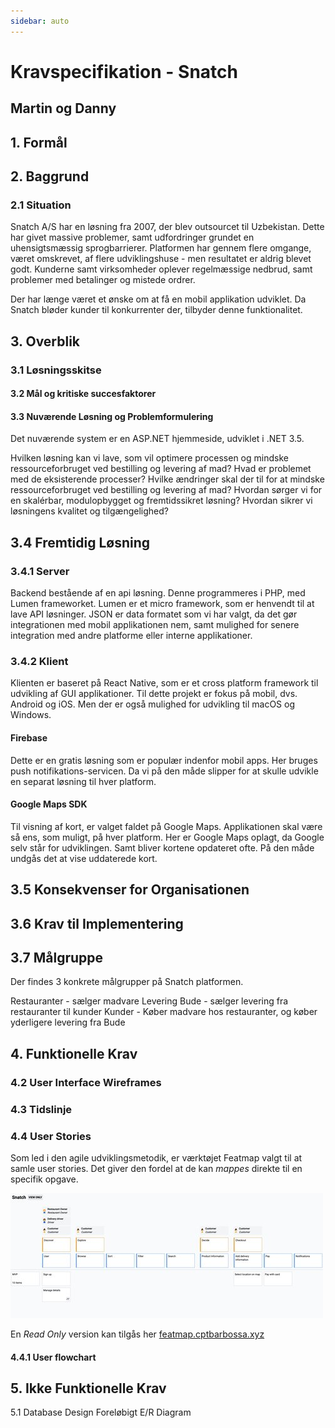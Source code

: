 ```yaml
---
sidebar: auto
---
```


# Kravspecifikation - Snatch
## Martin og Danny

## 1.  Formål

## 2. Baggrund

### 2.1 Situation
Snatch A/S har en løsning fra 2007, der blev outsourcet til Uzbekistan. Dette har givet massive problemer, samt udfordringer grundet en uhensigtsmæssig sprogbarrierer. Platformen har gennem flere omgange, været omskrevet, af flere udviklingshuse - men resultatet er aldrig blevet godt. Kunderne samt virksomheder oplever regelmæssige nedbrud, samt problemer med betalinger og mistede ordrer.

Der har længe været et ønske om at få en mobil applikation udviklet. Da Snatch bløder kunder til konkurrenter der, tilbyder denne funktionalitet.

## 3. Overblik

### 3.1 Løsningsskitse

#### 3.2 Mål og kritiske succesfaktorer

#### 3.3 Nuværende Løsning og Problemformulering
Det nuværende system er en ASP.NET hjemmeside, udviklet i .NET 3.5.

Hvilken løsning kan vi lave, som vil optimere processen og mindske ressourceforbruget ved bestilling og levering af mad?
Hvad er problemet med de eksisterende processer?
Hvilke ændringer skal der til for at mindske ressourceforbruget ved bestilling og levering af mad?
Hvordan sørger vi for en skalérbar, modulopbygget og fremtidssikret løsning?
Hvordan sikrer vi løsningens kvalitet og tilgængelighed?

## 3.4 Fremtidig Løsning
### 3.4.1 Server
Backend bestående af en api løsning. Denne programmeres i PHP, med Lumen frameworket.
Lumen er et micro framework, som er henvendt til at lave API løsninger. JSON er data formatet som vi har valgt, da det gør integrationen med mobil applikationen nem, samt mulighed for senere integration med andre platforme eller interne applikationer.

### 3.4.2 Klient
Klienten er baseret på React Native, som er et cross platform framework til udvikling af GUI applikationer. Til dette projekt er fokus på mobil, dvs. Android og iOS. Men der er også mulighed for udvikling til macOS og Windows.

#### Firebase
Dette er en gratis løsning som er populær indenfor mobil apps. Her bruges push notifikations-servicen. Da vi på den måde slipper for at skulle udvikle en separat løsning til hver platform.

#### Google Maps SDK
Til visning af kort, er valget faldet på Google Maps. Applikationen skal være så ens, som muligt, på hver platform. Her er Google Maps oplagt, da Google selv står for udviklingen. Samt bliver kortene opdateret ofte. På den måde undgås det at vise uddaterede kort.

## 3.5 Konsekvenser for Organisationen
## 3.6 Krav til Implementering
## 3.7 Målgruppe
Der findes 3 konkrete målgrupper på Snatch platformen.

Restauranter - sælger madvare
Levering Bude - sælger levering fra restauranter til kunder
Kunder - Køber madvare hos restauranter, og køber yderligere levering fra Bude

## 4. Funktionelle Krav

### 4.2 User Interface Wireframes

### 4.3 Tidslinje

### 4.4 User Stories

Som led i den agile udviklingsmetodik, er værktøjet Featmap valgt til at samle user stories.
Det giver den fordel at de kan _mappes_ direkte til en specifik opgave.

![Preview](./featmap-preview.jpg)

En _Read Only_ version kan tilgås her [featmap.cptbarbossa.xyz](https://featmap.cptbarbossa.xyz/link/aeb7e4b1-31e3-4425-80f8-9d1a98e2e81d) 

#### 4.4.1 User flowchart

## 5. Ikke Funktionelle Krav
   5.1 Database Design
   Foreløbigt E/R Diagram
